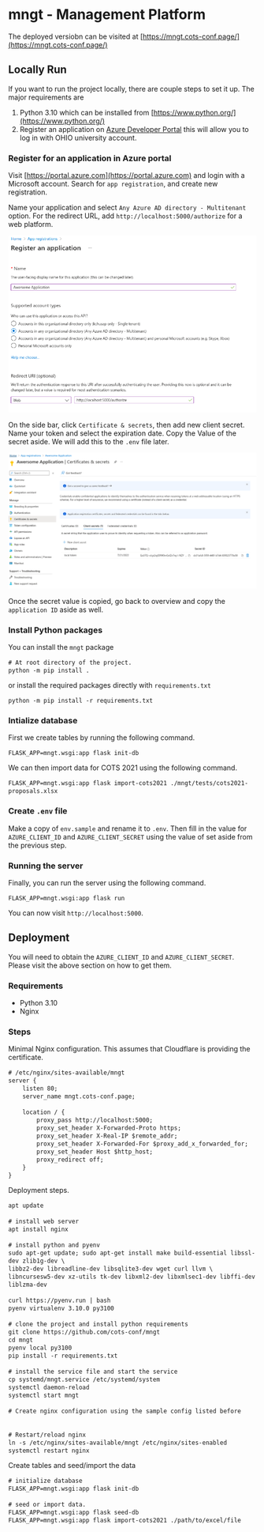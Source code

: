 # mngt - Management Platform

The deployed versiobn can be visited at [https://mngt.cots-conf.page/](https://mngt.cots-conf.page/)

## Locally Run

If you want to run the project locally, there are couple steps to set it up. The major requirements are

1. Python 3.10 which can be installed from [https://www.python.org/](https://www.python.org/)
2. Register an application on [Azure Developer Portal](https://portal.azure.com) this will allow
   you to log in with OHIO university account.

### Register for an application in Azure portal

Visit [https://portal.azure.com](https://portal.azure.com) and login with a Microsoft account.
Search for `app registration`, and create new registration.

Name your application and select `Any Azure AD directory - Multitenant` option. For the redirect URL,
add `http://localhost:5000/authorize` for a web platform.

![Azure application registration](.images/app-regis.png)

On the side bar, click `Certificate & secrets`, then add new client secret. Name your token and select
the expiration date. Copy the Value of the secret aside. We will add this to the `.env` file later.

![Azure application secret](.images/app-secret.png)

Once the secret value is copied, go back to overview and copy the `application ID` aside as well.

### Install Python packages

You can install the `mngt` package

```console
# At root directory of the project.
python -m pip install .
```

or install the required packages directly with `requirements.txt`

```console
python -m pip install -r requirements.txt
```

### Intialize database

First we create tables by running the following command.

```console
FLASK_APP=mngt.wsgi:app flask init-db
```

We can then import data for COTS 2021 using the following command.

```console
FLASK_APP=mngt.wsgi:app flask import-cots2021 ./mngt/tests/cots2021-proposals.xlsx
```

### Create `.env` file

Make a copy of `env.sample` and rename it to `.env`. Then fill in the value for
`AZURE_CLIENT_ID` and `AZURE_CLIENT_SECRET` using the value of set aside from the previous step.


### Running the server

Finally, you can run the server using the following command.

```console
FLASK_APP=mngt.wsgi:app flask run
```

You can now visit `http://localhost:5000`.

## Deployment

You will need to obtain the `AZURE_CLIENT_ID` and `AZURE_CLIENT_SECRET`. Please visit the above section on how to get them.

### Requirements

- Python 3.10
- Nginx

### Steps

Minimal Nginx configuration. This assumes that Cloudflare is providing the certificate.

```plain
# /etc/nginx/sites-available/mngt
server {
    listen 80;
    server_name mngt.cots-conf.page;

    location / {
        proxy_pass http://localhost:5000;
        proxy_set_header X-Forwarded-Proto https;
        proxy_set_header X-Real-IP $remote_addr;
        proxy_set_header X-Forwarded-For $proxy_add_x_forwarded_for;
        proxy_set_header Host $http_host;
        proxy_redirect off;
    }
}
```

Deployment steps.

```console
apt update

# install web server
apt install nginx

# install python and pyenv
sudo apt-get update; sudo apt-get install make build-essential libssl-dev zlib1g-dev \
libbz2-dev libreadline-dev libsqlite3-dev wget curl llvm \
libncursesw5-dev xz-utils tk-dev libxml2-dev libxmlsec1-dev libffi-dev liblzma-dev

curl https://pyenv.run | bash
pyenv virtualenv 3.10.0 py3100

# clone the project and install python requirements
git clone https://github.com/cots-conf/mngt
cd mngt
pyenv local py3100
pip install -r requirements.txt

# install the service file and start the service
cp systemd/mngt.service /etc/systemd/system
systemctl daemon-reload
systemctl start mngt

# Create nginx configuration using the sample config listed before


# Restart/reload nginx
ln -s /etc/nginx/sites-available/mngt /etc/nginx/sites-enabled
systemctl restart nginx
```

Create tables and seed/import the data

```console
# initialize database
FLASK_APP=mngt.wsgi:app flask init-db

# seed or import data.
FLASK_APP=mngt.wsgi:app flask seed-db
FLASK_APP=mngt.wsgi:app flask import-cots2021 ./path/to/excel/file
```
